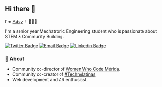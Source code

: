 ## Hi there 👋 

I'm [Addy](https://github.com/pootpaddy)！ 👩🏽‍💻   


I'm a senior year Mechatronic Engineering student who is passionate about STEM & Community Building.

[![Twitter Badge](https://img.shields.io/badge/-Twitter-1da1f2?style=flat-square&labelColor=1da1f2&logo=twitter&logoColor=white&link=https://twitter.com/pootpaddy)](https://twitter.com/pootpaddy)
[![Email Badge](https://img.shields.io/badge/-Email-c14438?style=flat-square&logo=Gmail&logoColor=white&link=mailto:pootaddy@gmail.com)](mailto:pootaddy@gmail.com)
[![Linkedin Badge](https://img.shields.io/badge/linkedin-%230077B5.svg?&style=flat-square&logo=linkedin&logoColor=white&link=https://www.linkedin.com/in/pootpaddy/)](https://www.linkedin.com/in/pootpaddy/)


### 🤗 About
- Community co-director of [Women Who Code Mérida](https://www.linkedin.com/in/wwcodemid). 
- Community co-creator of [#Technolatinas](https://twitter.com/hashtag/TechnoLatinas)
- Web development and AR enthusiast.


